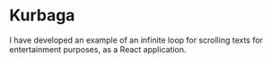 # Kurbaga

I have developed an example of an infinite loop for scrolling texts for entertainment purposes, as a React application.